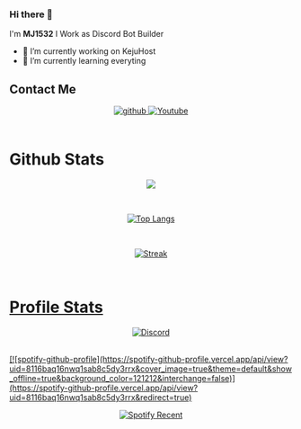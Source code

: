 ### Hi there 👋

I'm **MJ1532**
I Work as Discord Bot Builder

- 🔭 I’m currently working on KejuHost
- 🌱 I’m currently learning everyting

## Contact Me
<div align="center">
<a href="https://github.com/MJ1532" target="_blank">
<img src=https://img.shields.io/badge/github-%2324292e.svg?&style=for-the-badge&logo=github&logoColor=white alt=github style="margin-bottom: 5px;" />
</a>
<a href="https://www.youtube.com/@mj1532_dev" target="_blank">
<img src=https://img.shields.io/badge/Youtube-%2308090A.svg?&style=for-the-badge&logo=Youtube&logoColor=white alt=Youtube style="margin-bottom: 5px;" />
</a> 
</div>

<br/>

# Github Stats
<div align="center">
<p><img src="https://github-readme-stats.vercel.app/api?username=MJ1532&show_icons=true&count_private=true&hide_border=true&theme=tokyonight" align="center" /></div></p>

<br/>

<div align="center">
<p><a href="https://github.com/MJ1532"><img src="https://github-readme-stats.vercel.app/api/top-langs/?username=MJ1532&hide_border=true&amp;layout=compact&theme=tokyonight" alt="Top Langs" /></p></div>

<br/>

<div align="center">
<p><img align="center" src="https://github-readme-streak-stats.herokuapp.com/?user=MJ1532&hide_border=true&theme=tokyonight_duo" alt="Streak" /></p></div>

<br/>

# Profile Stats
<div align="center">
<p><img align="center" src="https://discord-readme-badge.vercel.app/api?id=959408296425574400" alt="Discord" /></p></div>

<br/>

<div align="center">
</div>
[![spotify-github-profile](https://spotify-github-profile.vercel.app/api/view?uid=8116baq16nwq1sab8c5dy3rrx&cover_image=true&theme=default&show_offline=true&background_color=121212&interchange=false)](https://spotify-github-profile.vercel.app/api/view?uid=8116baq16nwq1sab8c5dy3rrx&redirect=true)
<br/>

<div align="center">
<p><img align="center" src="https://spotify-recently-played-readme.vercel.app/api?user=8116baq16nwq1sab8c5dy3rrx" alt="Spotify Recent" /></p></div>
